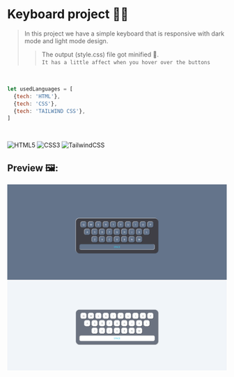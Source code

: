 # Keyboard project 👨‍💻
> In this project we have a simple keyboard that is responsive with dark mode and light mode design.
> > The output (style.css) file got minified 🤏.<br>
```It has a little affect when you hover over the buttons```
<br>

```javascript
let usedLanguages = [
  {tech: 'HTML'},
  {tech: 'CSS'},
  {tech: 'TAILWIND CSS'},
]
```
<br>

![HTML5](https://img.shields.io/badge/html5-%23E34F26.svg?style=for-the-badge&logo=html5&logoColor=white)
![CSS3](https://img.shields.io/badge/css3-%231572B6.svg?style=for-the-badge&logo=css3&logoColor=white)
![TailwindCSS](https://img.shields.io/badge/tailwindcss-%2338B2AC.svg?style=for-the-badge&logo=tailwind-css&logoColor=white)

## Preview 🖼️:
<img src="https://github.com/Ali-boorboor/keyboard-project/blob/master/keyboard-dark-mode.png">
<img src="https://github.com/Ali-boorboor/keyboard-project/blob/master/keyboard-light-mode.png">
